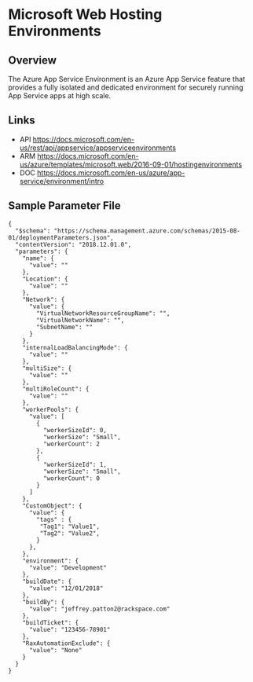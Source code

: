 # Microsoft Web Hosting Environments

## Overview
The Azure App Service Environment is an Azure App Service feature that provides a fully isolated and dedicated environment for securely running App Service apps at high scale.

## Links
- API https://docs.microsoft.com/en-us/rest/api/appservice/appserviceenvironments
- ARM https://docs.microsoft.com/en-us/azure/templates/microsoft.web/2016-09-01/hostingenvironments
- DOC https://docs.microsoft.com/en-us/azure/app-service/environment/intro

## Sample Parameter File
```
{
  "$schema": "https://schema.management.azure.com/schemas/2015-08-01/deploymentParameters.json",
  "contentVersion": "2018.12.01.0",
  "parameters": {
    "name": {
      "value": ""
    },
    "Location": {
      "value": ""
    },
    "Network": {
      "value": {
        "VirtualNetworkResourceGroupName": "",
        "VirtualNetworkName": "",
        "SubnetName": ""
      }
    },
    "internalLoadBalancingMode": {
      "value": ""
    },
    "multiSize": {
      "value": ""
    },
    "multiRoleCount": {
      "value": ""
    },
    "workerPools": {
      "value": [
        {
          "workerSizeId": 0,
          "workerSize": "Small",
          "workerCount": 2
        },
        {
          "workerSizeId": 1,
          "workerSize": "Small",
          "workerCount": 0
        }
      ]
    },
    "CustomObject": {
      "value": {
        "tags" : {
         "Tag1": "Value1",
         "Tag2": "Value2",
        }
      },
    },
    "environment": {
      "value": "Development"
    },
    "buildDate": {
      "value": "12/01/2018"
    },
    "buildBy": {
      "value": "jeffrey.patton2@rackspace.com"
    },
    "buildTicket": {
      "value": "123456-78901"
    },
    "RaxAutomationExclude": {
      "value": "None"
    }
  }
}

```